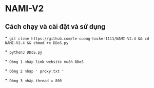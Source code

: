 # NAMI-V2

## Cách chạy và cài đặt và sứ dụng

*` git clone https://github.com/le-cuong-hacker1111/NAMI-V2.4 && cd NAMI-V2.4 && chmod +x DDoS.py`

*` python3 DDoS.py`

*` Dòng 1 nhập link website muốn DDoS`

*` Dòng 2 nhập ' proxy.txt '`

*` Dòng 3 nhập thread = 800`
